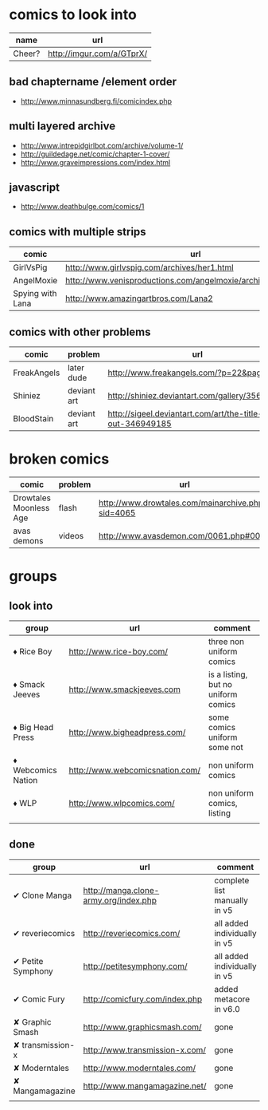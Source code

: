 # comics to look into

|        name       |                     url                      |
| ----------------- | -------------------------------------------- |
| Cheer?            | <http://imgur.com/a/GTprX/>                  |

## bad chaptername /element order

* <http://www.minnasundberg.fi/comicindex.php>

## multi layered archive

* <http://www.intrepidgirlbot.com/archive/volume-1/>
* <http://guildedage.net/comic/chapter-1-cover/>
* <http://www.graveimpressions.com/index.html>

## javascript

* <http://www.deathbulge.com/comics/1>


## comics with multiple strips

|       comic        |                                url                                 |
|--------------------|--------------------------------------------------------------------|
| GirlVsPig          | <http://www.girlvspig.com/archives/her1.html>                      |
| AngelMoxie         | <http://www.venisproductions.com/angelmoxie/archives/0/0/001.html> |
| Spying with Lana   | <http://www.amazingartbros.com/Lana2>                              |

## comics with other problems

|    comic    |              problem               |                              url                              |
| ----------- | ---------------------------------- | ------------------------------------------------------------- |
| FreakAngels | later dude                         | <http://www.freakangels.com/?p=22&page=1>                     |
| Shiniez     | deviant art                        | <http://shiniez.deviantart.com/gallery/35675685>              |
| BloodStain  | deviant art                        | <http://sigeel.deviantart.com/art/the-title-is-out-346949185> |

# broken comics

|         comic          | problem |                         url                         |
| ---------------------- | ------- | --------------------------------------------------- |
| Drowtales Moonless Age | flash   | <http://www.drowtales.com/mainarchive.php?sid=4065> |
| avas demons            | videos  | <http://www.avasdemon.com/0061.php#0061>            |

# groups

## look into

|       group        |                url                |               comment               |
| ------------------ | --------------------------------- | ----------------------------------- |
| ♦ Rice Boy         | <http://www.rice-boy.com/>        | three non uniform comics            |
| ♦ Smack Jeeves     | <http://www.smackjeeves.com>      | is a listing, but no uniform comics |
| ♦ Big Head Press   | <http://www.bigheadpress.com/>    | some comics uniform some not        |
| ♦ Webcomics Nation | <http://www.webcomicsnation.com/> | non uniform comics                  |
| ♦ WLP              | <http://www.wlpcomics.com/>       | non uniform comics, listing         |
|                    |                                   |                                     |

## done

|       group       |                   url                   |           comment            |
| ----------------- | --------------------------------------- | ---------------------------- |
| ✔ Clone Manga     | <http://manga.clone-army.org/index.php> | complete list manually in v5 |
| ✔ reveriecomics   | <http://reveriecomics.com/>             | all added individually in v5 |
| ✔ Petite Symphony | <http://petitesymphony.com/>            | all added individually in v5 |
| ✔ Comic Fury      | <http://comicfury.com/index.php>        | added metacore in v6.0       |
| ✘ Graphic Smash   | <http://www.graphicsmash.com/>          | gone                         |
| ✘ transmission-x  | <http://www.transmission-x.com/>        | gone                         |
| ✘ Moderntales     | <http://www.moderntales.com/>           | gone                         |
| ✘ Mangamagazine   | <http://www.mangamagazine.net/>         | gone                         |
|                   |                                         |                              |
